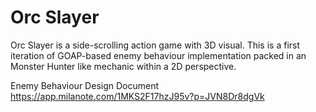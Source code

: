# Orc Slayer
Orc Slayer is a side-scrolling action game with 3D visual. This is a first iteration of GOAP-based enemy behaviour implementation packed in an Monster Hunter like mechanic within a 2D perspective.

Enemy Behaviour Design Document
https://app.milanote.com/1MKS2F17hzJ95v?p=JVN8Dr8dgVk
